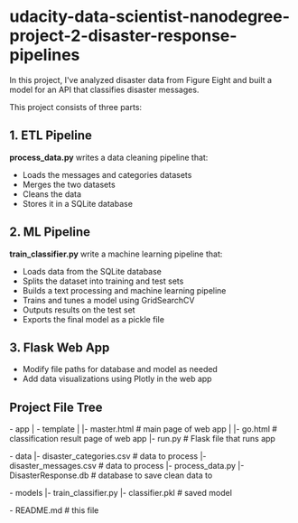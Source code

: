 # udacity-data-scientist-nanodegree-project-2-disaster-response-pipelines
In this project, I've analyzed disaster data from Figure Eight and built a model for an API that classifies disaster messages.

This project consists of three parts:

## 1. ETL Pipeline
**process_data.py** writes a data cleaning pipeline that:

* Loads the messages and categories datasets
* Merges the two datasets
* Cleans the data
* Stores it in a SQLite database

## 2. ML Pipeline
**train_classifier.py** write a machine learning pipeline that:

* Loads data from the SQLite database
* Splits the dataset into training and test sets
* Builds a text processing and machine learning pipeline
* Trains and tunes a model using GridSearchCV
* Outputs results on the test set
* Exports the final model as a pickle file

## 3. Flask Web App

* Modify file paths for database and model as needed
* Add data visualizations using Plotly in the web app

## Project File Tree

\- app
\| \- template
\| \|\- master.html  # main page of web app
\| \|\- go.html  # classification result page of web app
\|\- run.py  # Flask file that runs app

\- data
\|\- disaster_categories.csv  # data to process
\|\- disaster_messages.csv  # data to process
\|\- process_data.py
\|\- DisasterResponse.db   # database to save clean data to

\- models
\|\- train_classifier.py
\|\- classifier.pkl  # saved model

\- README.md # this file

